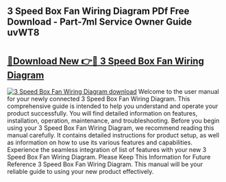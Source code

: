 ## 3 Speed Box Fan Wiring Diagram PDf Free Download - Part-7ml Service Owner Guide uvWT8

# <h2><a href="http://dft5x6n.blite.top/?on=3+Speed+Box+Fan+Wiring+Diagram">🔗Download New 👉🔴 3 Speed Box Fan Wiring Diagram</a></h2>

[![3 Speed Box Fan Wiring Diagram download](https://i.imgur.com/lujVjoI.png)](http://dft5x6n.blite.top/?on=3+Speed+Box+Fan+Wiring+Diagram)
Welcome to the user manual for your newly connected 3 Speed Box Fan Wiring Diagram. This comprehensive guide is intended to help you understand and operate your product successfully. You will find detailed information on features, installation, operation, maintenance, and troubleshooting. Before you begin using your 3 Speed Box Fan Wiring Diagram, we recommend reading this manual carefully. It contains detailed instructions for product setup, as well as information on how to use its various features and capabilities. Experience the seamless integration of list of features with your new 3 Speed Box Fan Wiring Diagram. Please Keep This Information for Future Reference 3 Speed Box Fan Wiring Diagram. This manual will be your reliable guide to using your new product effectively.
